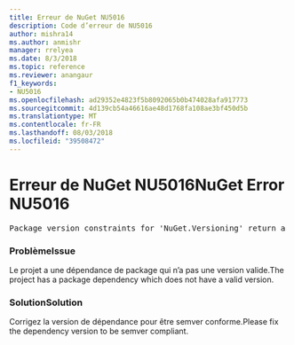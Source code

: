 ```yaml
---
title: Erreur de NuGet NU5016
description: Code d’erreur de NU5016
author: mishra14
ms.author: anmishr
manager: rrelyea
ms.date: 8/3/2018
ms.topic: reference
ms.reviewer: anangaur
f1_keywords:
- NU5016
ms.openlocfilehash: ad29352e4823f5b8092065b0b474028afa917773
ms.sourcegitcommit: 4d139cb54a46616ae48d1768fa108ae3bf450d5b
ms.translationtype: MT
ms.contentlocale: fr-FR
ms.lasthandoff: 08/03/2018
ms.locfileid: "39508472"
---
```

# <a name="nuget-error-nu5016"></a><span data-ttu-id="4e906-103">Erreur de NuGet NU5016</span><span class="sxs-lookup"><span data-stu-id="4e906-103">NuGet Error NU5016</span></span>
<pre>Package version constraints for 'NuGet.Versioning' return a version range that is empty.</pre>

### <a name="issue"></a><span data-ttu-id="4e906-104">Problème</span><span class="sxs-lookup"><span data-stu-id="4e906-104">Issue</span></span>

<span data-ttu-id="4e906-105">Le projet a une dépendance de package qui n’a pas une version valide.</span><span class="sxs-lookup"><span data-stu-id="4e906-105">The project has a package dependency which does not have a valid version.</span></span>


### <a name="solution"></a><span data-ttu-id="4e906-106">Solution</span><span class="sxs-lookup"><span data-stu-id="4e906-106">Solution</span></span>

<span data-ttu-id="4e906-107">Corrigez la version de dépendance pour être semver conforme.</span><span class="sxs-lookup"><span data-stu-id="4e906-107">Please fix the dependency version to be semver compliant.</span></span>

